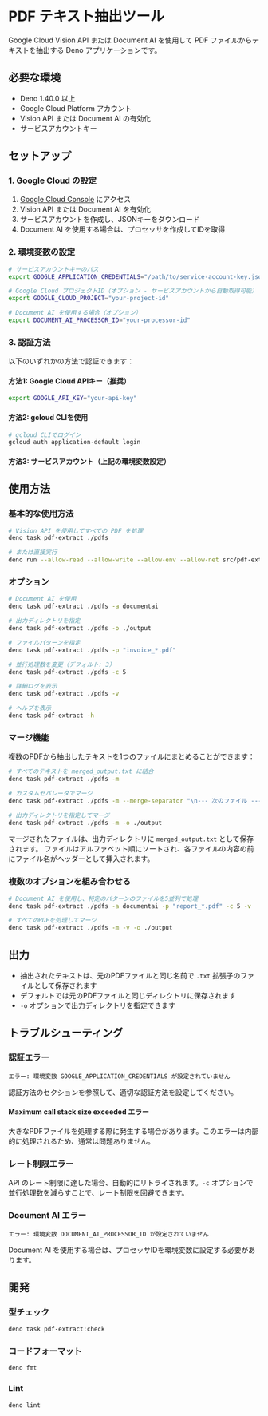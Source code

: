# PDF テキスト抽出ツール

Google Cloud Vision API または Document AI を使用して PDF ファイルからテキストを抽出する Deno アプリケーションです。

## 必要な環境

- Deno 1.40.0 以上
- Google Cloud Platform アカウント
- Vision API または Document AI の有効化
- サービスアカウントキー

## セットアップ

### 1. Google Cloud の設定

1. [Google Cloud Console](https://console.cloud.google.com) にアクセス
2. Vision API または Document AI を有効化
3. サービスアカウントを作成し、JSONキーをダウンロード
4. Document AI を使用する場合は、プロセッサを作成してIDを取得

### 2. 環境変数の設定

```bash
# サービスアカウントキーのパス
export GOOGLE_APPLICATION_CREDENTIALS="/path/to/service-account-key.json"

# Google Cloud プロジェクトID（オプション - サービスアカウントから自動取得可能）
export GOOGLE_CLOUD_PROJECT="your-project-id"

# Document AI を使用する場合（オプション）
export DOCUMENT_AI_PROCESSOR_ID="your-processor-id"
```

### 3. 認証方法

以下のいずれかの方法で認証できます：

#### 方法1: Google Cloud APIキー（推奨）
```bash
export GOOGLE_API_KEY="your-api-key"
```

#### 方法2: gcloud CLIを使用
```bash
# gcloud CLIでログイン
gcloud auth application-default login
```

#### 方法3: サービスアカウント（上記の環境変数設定）

## 使用方法

### 基本的な使用方法

```bash
# Vision API を使用してすべての PDF を処理
deno task pdf-extract ./pdfs

# または直接実行
deno run --allow-read --allow-write --allow-env --allow-net src/pdf-extract.ts ./pdfs
```

### オプション

```bash
# Document AI を使用
deno task pdf-extract ./pdfs -a documentai

# 出力ディレクトリを指定
deno task pdf-extract ./pdfs -o ./output

# ファイルパターンを指定
deno task pdf-extract ./pdfs -p "invoice_*.pdf"

# 並行処理数を変更（デフォルト: 3）
deno task pdf-extract ./pdfs -c 5

# 詳細ログを表示
deno task pdf-extract ./pdfs -v

# ヘルプを表示
deno task pdf-extract -h
```

### マージ機能

複数のPDFから抽出したテキストを1つのファイルにまとめることができます：

```bash
# すべてのテキストを merged_output.txt に結合
deno task pdf-extract ./pdfs -m

# カスタムセパレータでマージ
deno task pdf-extract ./pdfs -m --merge-separator "\n--- 次のファイル ---\n"

# 出力ディレクトリを指定してマージ
deno task pdf-extract ./pdfs -m -o ./output
```

マージされたファイルは、出力ディレクトリに `merged_output.txt` として保存されます。
ファイルはアルファベット順にソートされ、各ファイルの内容の前にファイル名がヘッダーとして挿入されます。

### 複数のオプションを組み合わせる

```bash
# Document AI を使用し、特定のパターンのファイルを5並列で処理
deno task pdf-extract ./pdfs -a documentai -p "report_*.pdf" -c 5 -v

# すべてのPDFを処理してマージ
deno task pdf-extract ./pdfs -m -v -o ./output
```

## 出力

- 抽出されたテキストは、元のPDFファイルと同じ名前で `.txt` 拡張子のファイルとして保存されます
- デフォルトでは元のPDFファイルと同じディレクトリに保存されます
- `-o` オプションで出力ディレクトリを指定できます

## トラブルシューティング

### 認証エラー

```
エラー: 環境変数 GOOGLE_APPLICATION_CREDENTIALS が設定されていません
```

認証方法のセクションを参照して、適切な認証方法を設定してください。

#### Maximum call stack size exceeded エラー

大きなPDFファイルを処理する際に発生する場合があります。このエラーは内部的に処理されるため、通常は問題ありません。

### レート制限エラー

API のレート制限に達した場合、自動的にリトライされます。`-c` オプションで並行処理数を減らすことで、レート制限を回避できます。

### Document AI エラー

```
エラー: 環境変数 DOCUMENT_AI_PROCESSOR_ID が設定されていません
```

Document AI を使用する場合は、プロセッサIDを環境変数に設定する必要があります。

## 開発

### 型チェック

```bash
deno task pdf-extract:check
```

### コードフォーマット

```bash
deno fmt
```

### Lint

```bash
deno lint
```